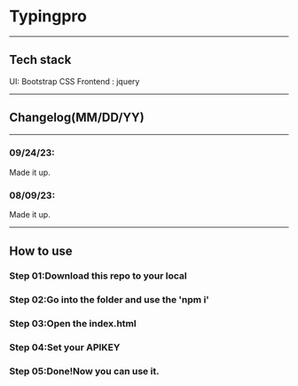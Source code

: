 # Typingpro 
---

##  Tech stack
 UI: Bootstrap CSS
 Frontend : jquery

---

## Changelog(MM/DD/YY)
---
### 09/24/23:
Made it up.

### 08/09/23:
Made it up.

---

## How to use

### Step 01:Download this repo to your local 
### Step 02:Go into the folder and use the 'npm i'
### Step 03:Open the index.html
### Step 04:Set your APIKEY
### Step 05:Done!Now you can use it.